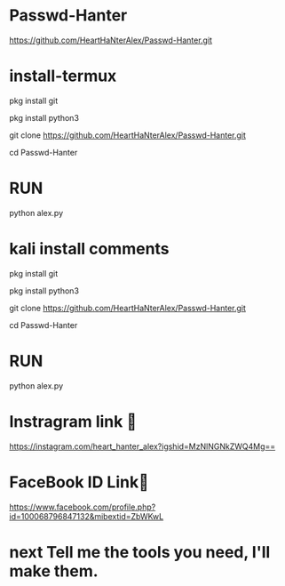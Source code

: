 # Passwd-Hanter
https://github.com/HeartHaNterAlex/Passwd-Hanter.git











# install-termux


pkg install git

pkg install python3

git clone https://github.com/HeartHaNterAlex/Passwd-Hanter.git

cd Passwd-Hanter

# RUN

python alex.py


# kali install comments


pkg install git

pkg install python3

git clone https://github.com/HeartHaNterAlex/Passwd-Hanter.git

cd Passwd-Hanter

# RUN

python alex.py

# Instragram link 🔗
https://instagram.com/heart_hanter_alex?igshid=MzNlNGNkZWQ4Mg==

# FaceBook ID Link👀
https://www.facebook.com/profile.php?id=100068796847132&mibextid=ZbWKwL


# next Tell me the tools you need, I'll make them.


